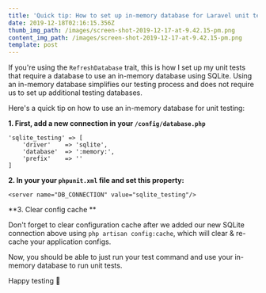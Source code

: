 ```yaml
---
title: 'Quick tip: How to set up in-memory database for Laravel unit tests'
date: 2019-12-18T02:16:15.356Z
thumb_img_path: /images/screen-shot-2019-12-17-at-9.42.15-pm.png
content_img_path: /images/screen-shot-2019-12-17-at-9.42.15-pm.png
template: post
---
```

If you're using the `RefreshDatabase` trait, this is how I set up my unit tests that require a database to use an in-memory database using SQLite. Using an in-memory database simplifies our testing process and does not require us to set up additional testing databases.

Here's a quick tip on how to use an in-memory database for unit testing:

**1. First, add a new connection in your `/config/database.php`**

```
'sqlite_testing' => [
    'driver'    => 'sqlite',
    'database'  => ':memory:',
    'prefix'    => ''
]
```

**2. In your your `phpunit.xml` file and set this property:**

```
<server name="DB_CONNECTION" value="sqlite_testing"/>
```

**3. Clear config cache **

Don't forget to clear configuration cache after we added our new SQLite connection above using `php artisan config:cache`, which will clear & re-cache your application configs.

Now, you should be able to just run your test command and use your in-memory database to run unit tests.

Happy testing 🤘
